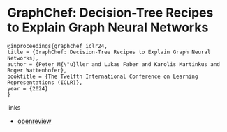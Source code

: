 # GraphChef: Decision-Tree Recipes to Explain Graph Neural Networks

```
@inproceedings{graphchef_iclr24,
title = {GraphChef: Decision-Tree Recipes to Explain Graph Neural Networks},
author = {Peter M{\"u}ller and Lukas Faber and Karolis Martinkus and Roger Wattenhofer},
booktitle = {The Twelfth International Conference on Learning Representations (ICLR)},
year = {2024}
}
```

links
- [openreview](https://openreview.net/forum?id=IjMUGuUmBI)
